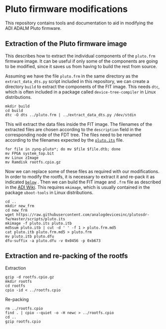 # Pluto firmware modifications

This repository contains tools and documentation to aid in modifying the ADI
ADALM Pluto firmware.

## Extraction of the Pluto firmware image

This describes how to extract the individual components of the `pluto.frm`
firmware image. It can be useful if only some of the components are going to be
modified, since it saves us from having to build the rest from source.

Assuming we have the file `pluto.frm` in the same directory as the
`extract_data_dts.py` script included in this repository, we can create a
directory `build` to extract the components of the FIT image. This needs `dtc`,
which is often included in a package called `device-tree-compiler` in Linux
distributions.

```
mkdir build
cd build
dtc -O dts ../pluto.frm | ../extract_data_dts.py /dev/stdin
```

This will extract the data files inside the FIT image. The filenames of the
extracted files are chosen according to the `description` field in the
corresponding node of the FDT tree. The files need to be renamed according to the
filenames expected by the
[`pluto.its`](https://github.com/analogdevicesinc/plutosdr-fw/blob/master/scripts/pluto.its)
file.

```
for file in zynq-pluto*; do mv $file $file.dtb; done
mv FPGA system_top.bit
mv Linux zImage
mv Ramdisk rootfs.cpio.gz
```

Now we can replace some of these files as required with our modifications. In 
order to modify the rootfs, it is necessary to extract it and re-pack it as 
indicated 
[`below`](#extraction-and-re-packing-of-the-rootfs)
. Then we can build the FIT image and `.frm` file as described in the
[ADI
Wiki](https://wiki.analog.com/university/tools/pluto/building_the_image#build_multi_component_fit_image_flattened_image_tree).
This requires `mkimage`, which is usually contained in the package `uboot-tools`
in Linux distributions.

```
cd ..
mkdir new_frm
cd new_frm
wget https://raw.githubusercontent.com/analogdevicesinc/plutosdr-fw/master/scripts/pluto.its
mkimage -f pluto.its pluto.itb
md5sum pluto.itb | cut -d ' ' -f 1 > pluto.frm.md5
cat pluto.itb pluto.frm.md5 > pluto.frm
mv pluto.itb pluto.dfu
dfu-suffix -a pluto.dfu -v 0x0456 -p 0xb673
```

## Extraction and re-packing of the rootfs

Extraction
 
```
gzip -d rootfs.cpio.gz
mkdir rootfs
cd rootfs
cpio -id < ../rootfs.cpio
```

Re-packing

```
rm ../rootfs.cpio
find . | cpio --quiet -o -H newc > ../rootfs.cpio
cd ..
gzip rootfs.cpio
```
